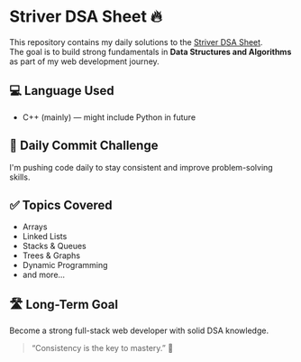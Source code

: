 # Striver DSA Sheet 🔥

This repository contains my daily solutions to the [Striver DSA Sheet](https://takeuforward.org/interviews/strivers-sde-sheet-top-coding-interview-problems/).  
The goal is to build strong fundamentals in **Data Structures and Algorithms** as part of my web development journey.

## 💻 Language Used
- C++ (mainly) — might include Python in future

## 📅 Daily Commit Challenge
I'm pushing code daily to stay consistent and improve problem-solving skills.

## ✅ Topics Covered
- Arrays
- Linked Lists
- Stacks & Queues
- Trees & Graphs
- Dynamic Programming
- and more...

## 🛣️ Long-Term Goal
Become a strong full-stack web developer with solid DSA knowledge.

> “Consistency is the key to mastery.” 🔁
